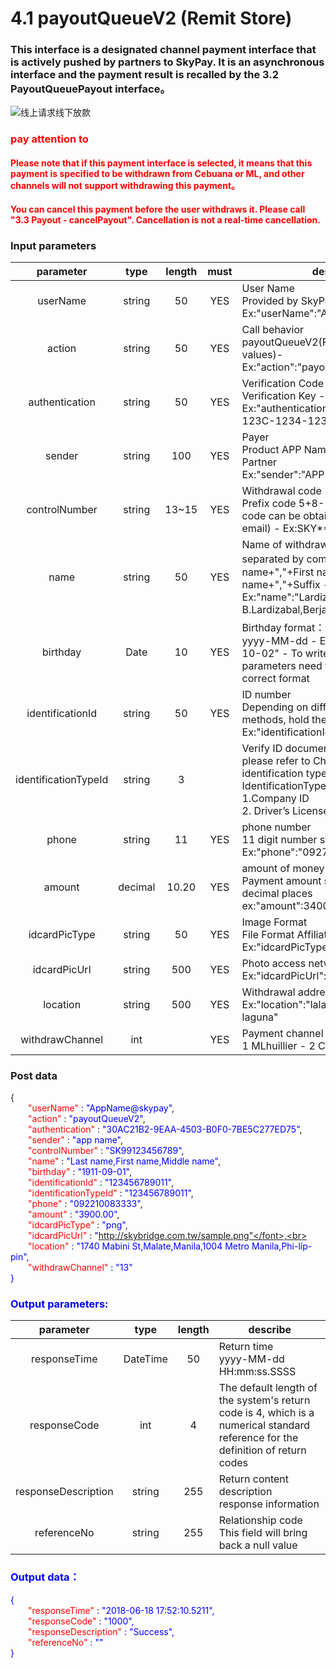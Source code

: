 # 4.1 payoutQueueV2 (Remit Store)

### This interface is a designated channel payment interface that is actively pushed by partners to SkyPay. It is an asynchronous interface and the payment result is recalled by the 3.2 PayoutQueuePayout interface。

![线上请求线下放款](/线上请求线下放款.png)

### <font color = red>pay attention to</font>

#### <font color = red>Please note that if this payment interface is selected, it means that this payment is specified to be withdrawn from Cebuana or ML, and other channels will not support withdrawing this payment。</font>

#### <font color = red>You can cancel this payment before the user withdraws it. Please call "3.3 Payout - cancelPayout". Cancellation is not a real-time cancellation. </font>

### Input parameters

| parameter                        |    type     | length   |must|describe|
| :-------------------------: | :-----------: |:-----:|:----:|--------------------------------|   
|userName|string|50|YES|User Name <br> Provided by SkyPay - Ex:"userName":"AppName@skypay"|
|action|string|50|YES|Call behavior<br>payoutQueueV2(Fixed parameter values)- Ex:"action":"payoutQueueV2"|
|authentication   |string |50|YES|Verification Code<br> Verification Key - Ex:"authentication":"E1234567-123C-1234-123F-A12345670"|
|sender  |string|100|YES|Payer <br> Product APP Name: Designed by Partner <br> Ex:"sender":"APP NAME"|
|controlNumber  |string|13~15|YES|Withdrawal code <br> Prefix code 5+8-10 digits (Prefix code can be obtained from the bound email) - Ex:SKY**12345678|
|name |string |50|YES|Name of withdrawal person<br> separated by commas。  - Last name+","+First name+","+Middle name+","+Suffix - Ex:"name":"Lardizabal,Mary Annalou B.Lardizabal,Berja,|
|birthday |Date|10|YES| Birthday format：<br>yyyy-MM-dd - Ex:"birthday":"1991-10-02" -  To write this field, the parameters need to be filled in the correct format|
|identificationId  |string|50|YES|ID number <br> Depending on different authentication methods, hold the ID number - Ex:"identificationId":"442301922000"|
|identificationTypeId  |string |3| |Verify ID document type <br> please refer to Chapter 10.3 for identification type - Ex:IdentificationId IdentificationType <br>1.Company ID<br>2. Driver’s License|
|phone  |string|11|YES|phone number<br> 11 digit number starting with 09/08 <br>  Ex:"phone":"09270348095"|
|amount |decimal|10.20|YES|amount of money<br>Payment amount supports two decimal places <br>   ex:"amount":3400.00|
|idcardPicType  |string|50|YES|Image Format <br> File Format Affiliated File Name - Ex:"idcardPicType":"jpg"|
|idcardPicUrl  |string |500|YES|Photo access network address  <br>  Ex:"idcardPicUrl":"https://12334.png"|
|location  |string |500|YES| Withdrawal address <br> Ex:"location":"lalakay los banos laguna"|
|withdrawChannel  |int| |YES|Payment channel name <br> 1 MLhuillier  -  2 Cebuana - Lhuillier	|

### Post data

{<br>
    <font color=red>&ensp;&ensp;&ensp;&ensp;"userName"</font> : <font color=blue>"AppName@skypay"</font>,<br>
    <font color=red>&ensp;&ensp;&ensp;&ensp;"action"</font> : <font color=blue>"payoutQueueV2"</font>,<br>
    <font color=red>&ensp;&ensp;&ensp;&ensp;"authentication"</font> : <font color=blue>"30AC21B2-9EAA-4503-B0F0-7BE5C277ED75"</font>,<br>
    <font color=red>&ensp;&ensp;&ensp;&ensp;"sender"</font> : <font color=blue>"app name"</font>,<br>
    <font color=red>&ensp;&ensp;&ensp;&ensp;"controlNumber"</font> : <font color=blue>"SK99123456789"</font>,<br>
    <font color=red>&ensp;&ensp;&ensp;&ensp;"name"</font> : <font color=blue>"Last name,First name,Middle name"</font>,<br>
    <font color=red>&ensp;&ensp;&ensp;&ensp;"birthday"</font> : <font color=blue>"1911-09-01"</font>,<br>
    <font color=red>&ensp;&ensp;&ensp;&ensp;"identificationId"</font> :  <font color=blue>"123456789011"</font>,<br>
    <font color=red>&ensp;&ensp;&ensp;&ensp;"identificationTypeId"</font> :  <font color=blue>"123456789011"</font>,<br>
    <font color=red>&ensp;&ensp;&ensp;&ensp;"phone"</font> : <font color=blue>"092210083333"</font>,<br>
    <font color=red>&ensp;&ensp;&ensp;&ensp;"amount"</font> : <font color=blue>"3900.00"</font>,<br>
    <font color=red>&ensp;&ensp;&ensp;&ensp;"idcardPicType"</font> : <font color=blue>"png"</font>,<br>
    <font color=red>&ensp;&ensp;&ensp;&ensp;"idcardPicUrl"</font> : <font color=blue>"http://skybridge.com.tw/sample.png"</font>,<br>
    <font color=red>&ensp;&ensp;&ensp;&ensp;"location"</font> : <font color=blue>"1740 Mabini St,Malate,Manila,1004 Metro Manila,Phi-líp-pin"</font>,<br>
    <font color=red>&ensp;&ensp;&ensp;&ensp;"withdrawChannel"</font> : <font color=blue>"13"</font><br>
}


### Output parameters:
| parameter                        |    type     | length    |describe|
| :-------------------------: | :-----------: |:-----:|--------------------------------|   
|responseTime  |DateTime|50|Return time<br> yyyy-MM-dd HH:mm:ss.SSSS|
|responseCode  |int|4|The default length of the system's return code is 4, which is a numerical standard reference for the definition of return codes|
|responseDescription |string|255|Return content description <br> response information|
|referenceNo  |string|255|Relationship code <br> This field will bring back a null value|

### Output data：

{<br>
    <font color=red>&ensp;&ensp;&ensp;&ensp;"responseTime"</font> : <font color=blue>"2018-06-18 17:52:10.5211"</font>,<br>
    <font color=red>&ensp;&ensp;&ensp;&ensp;"responseCode"</font> : <font color=blue>"1000"</font>,<br>
    <font color=red>&ensp;&ensp;&ensp;&ensp;"responseDescription"</font> : <font color=blue>"Success"</font>,<br>
    <font color=red>&ensp;&ensp;&ensp;&ensp;"referenceNo"</font> : <font color=blue>""</font><br>
}

